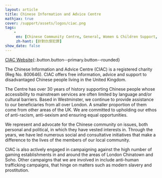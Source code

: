 ```yaml
---
layout: article
title: Chinese Information and Advice Centre
mathjax: true
cover: /support/assets/logos/ciac.png
tags:
    -
     en: [Chinese Community Centre, General, Women & Children Support, Benefits Advice & Advocacy, Immigration Support, Legal Advice, Home Office Surgery, Voluntary Return Workshop, Healthcare, Asylum Seeker & Refugee Support, Third Party Reporting Centre, Prison & Probation Support]
     zh-hant: [針對仇恨犯罪]
show_date: false
---
```


[CIAC Website](https://ciac.co.uk/){:.button.button--primary.button--rounded}

The Chinese Information and Advice Centre (CIAC) is a registered charity (Reg No. 800646). CIAC offers free information, advice and support to disadvantaged Chinese people living in the United Kingdom.

The Centre has over 30 years of history supporting Chinese people whose accessibility to mainstream services are often limited by language and/or cultural barriers. Based in Westminster, we continue to provide assistance to our beneficiaries from all over London. A smaller proportion of them come from other areas of the UK. We are committed to upholding our ethos of anti-racism, anti-sexism and ensuring equal opportunities.

We represent and advocate for the Chinese community on issues, both personal and political, in which they have vested interests in. Through the years, we have led numerous social and consultative initiatives that make a difference to the lives of the members of our local community.

CIAC is also actively engaged in campaigning against the high number of gaming establishments in and around the areas of London Chinatown and Soho. Other campaigns that we are involved in include anti-human trafficking campaigns, that hinge on matters such as modern slavery and prostitution.
